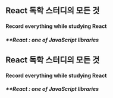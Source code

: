 ## React 독학 스터디의 모든 것
#### Record everything while studying React
##### **React : one of JavaScript libraries
## React 독학 스터디의 모든 것
#### Record everything while studying React
##### **React : one of JavaScript libraries
